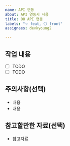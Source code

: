 ```yaml
---
name: API 연동
about: API 연동시 사용
title: OO API 연동
labels: "✨ feat, ⚪ front"
assignees: devkyoung2

---
```


## 작업 내용

- [ ] TODO
- [ ] TODO

## 주의사항(선택)

<!-- 해당 내용이 없으면 삭제해주세요 -->

- 내용
- 내용

## 참고할만한 자료(선택)

<!-- 해당 내용이 없으면 삭제해주세요 -->

- 참고자료
